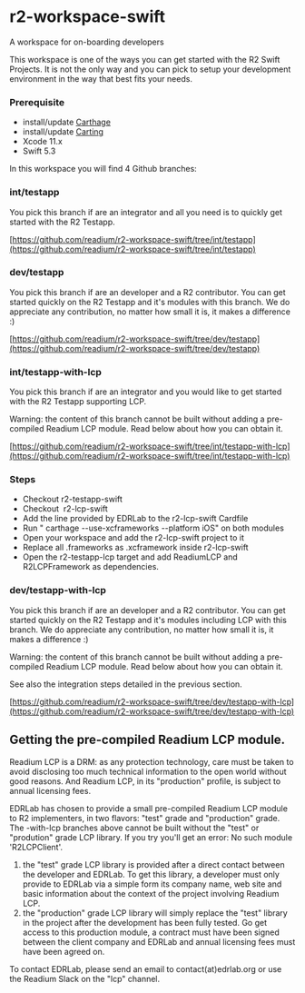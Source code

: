 # r2-workspace-swift
A workspace for on-boarding developers

This workspace is one of the ways you can get started with the R2 Swift Projects. It is not the only way and you can pick to setup your development environment in the way that best fits your needs.

### Prerequisite
- install/update [Carthage](https://github.com/Carthage/Carthage)
- install/update [Carting](https://github.com/artemnovichkov/Carting) 
- Xcode 11.x
- Swift 5.3



In this workspace you will find 4 Github branches:

### int/testapp
You pick this branch if are an integrator and all you need is to quickly get started with the R2 Testapp. 

[https://github.com/readium/r2-workspace-swift/tree/int/testapp](https://github.com/readium/r2-workspace-swift/tree/int/testapp)

### dev/testapp
You pick this branch if are an developer and a R2 contributor. You can get started quickly on the R2 Testapp and it's modules with this branch. We do appreciate any contribution, no matter how small it is, it makes a difference :) 

[https://github.com/readium/r2-workspace-swift/tree/dev/testapp](https://github.com/readium/r2-workspace-swift/tree/dev/testapp)

### int/testapp-with-lcp
You pick this branch if are an integrator and you would like to get started with the R2 Testapp supporting LCP. 

Warning: the content of this branch cannot be built without adding a pre-compiled Readium LCP module. Read below about how you can obtain it.

[https://github.com/readium/r2-workspace-swift/tree/int/testapp-with-lcp](https://github.com/readium/r2-workspace-swift/tree/int/testapp-with-lcp)

### Steps

- Checkout r2-testapp-swift
- Checkout  r2-lcp-swift
- Add the line provided by EDRLab to the r2-lcp-swift Cardfile
- Run " carthage --use-xcframeworks --platform iOS" on both modules
- Open your workspace and add the r2-lcp-swift project to it
- Replace all .frameworks as .xcframework inside r2-lcp-swift
- Open the r2-testapp-lcp target and add ReadiumLCP and R2LCPFramework as dependencies.

### dev/testapp-with-lcp
You pick this branch if are an developer and a R2 contributor. You can get started quickly on the R2 Testapp and it's modules including LCP with this branch. We do appreciate any contribution, no matter how small it is, it makes a difference :) 

Warning: the content of this branch cannot be built without adding a pre-compiled Readium LCP module. Read below about how you can obtain it.

See also the integration steps detailed in the previous section. 

[https://github.com/readium/r2-workspace-swift/tree/dev/testapp-with-lcp](https://github.com/readium/r2-workspace-swift/tree/dev/testapp-with-lcp)


## Getting the pre-compiled Readium LCP module.

Readium LCP is a DRM: as any protection technology, care must be taken to avoid disclosing too much technical information to the open world without good reasons. And Readium LCP, in its "production" profile, is subject to annual licensing fees. 

EDRLab has chosen to provide a small pre-compiled Readium LCP module to R2 implementers, in two flavors: "test" grade and "production" grade. The  -with-lcp branches above cannot be built without the "test" or "prodution" grade LCP library. If you try you'll get an error: No such module 'R2LCPClient'.

1. the "test" grade LCP library is provided after a direct contact between the developer and EDRLab. To get this library, a developer must only provide to EDRLab via a simple form its company name, web site and basic information about the context of the project involving Readium LCP.
2.  the "production" grade LCP library will simply replace the "test" library in the project after the development has been fully tested. Go get access to this production module, a contract must have been signed between the client company and EDRLab and annual licensing fees must have been agreed on.

To contact EDRLab, please send an email to contact(at)edrlab.org or use the Readium Slack on the "lcp" channel.

